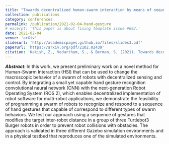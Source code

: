 ```yaml
---
title: "Towards decentralized human-swarm interaction by means of sequential hand gesture recognition"
collection: publications
category: conferences
permalink: /publication/2021-02-04-hand-gesture
# excerpt: 'This paper is about fixing template issue #693.'
date: 2021-02-04
venue: 'arXiv'
slidesurl: 'http://academicpages.github.io/files/slides3.pdf'
paperurl: 'https://arxiv.org/pdf/2102.02439'
citation: 'Kakish, Z., Vedartham, S., & Berman, S. (2021). Towards decentralized human-swarm interaction by means of sequential hand gesture recognition. arXiv preprint arXiv:2102.02439.'
---
```


***Abstract***: In this work, we present preliminary work on a novel method for Human-Swarm Interaction (HSI) that can be used to change the macroscopic behavior of a swarm of robots with decentralized sensing and control. By integrating a small yet capable hand gesture recognition convolutional neural network (CNN) with the next-generation Robot Operating System (ROS 2), which enables decentralized implementation of robot software for multi-robot applications, we demonstrate the feasibility of programming a swarm of robots to recognize and respond to a sequence of hand gestures that capable of correspond to different types of swarm behaviors. We test our approach using a sequence of gestures that modifies the target inter-robot distance in a group of three Turtlebot3 Burger robots in order to prevent robot collisions with obstacles. The approach is validated in three different Gazebo simulation environments and in a physical testbed that reproduces one of the simulated environments.
